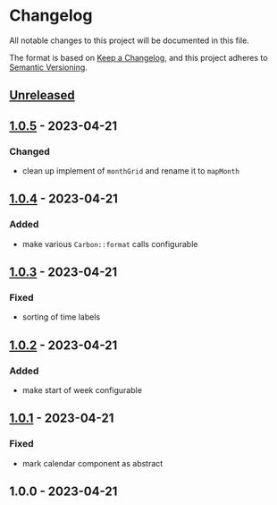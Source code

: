 # Changelog

All notable changes to this project will be documented in this file.

The format is based on [Keep a Changelog](https://keepachangelog.com/en/1.0.0/),
and this project adheres to [Semantic Versioning](https://semver.org/spec/v2.0.0.html).

## [Unreleased]


## [1.0.5] - 2023-04-21
### Changed
- clean up implement of `monthGrid` and rename it to `mapMonth`


## [1.0.4] - 2023-04-21
### Added
- make various `Carbon::format` calls configurable


## [1.0.3] - 2023-04-21
### Fixed
- sorting of time labels


## [1.0.2] - 2023-04-21
### Added
- make start of week configurable


## [1.0.1] - 2023-04-21
### Fixed
- mark calendar component as abstract


## 1.0.0 - 2023-04-21

[Unreleased]: https://github.com/PreemStudio/package_slug/compare/1.0.5...HEAD
[1.0.5]: https://github.com/PreemStudio/package_slug/compare/1.0.4...1.0.5
[1.0.4]: https://github.com/PreemStudio/package_slug/compare/1.0.3...1.0.4
[1.0.3]: https://github.com/PreemStudio/package_slug/compare/1.0.2...1.0.3
[1.0.2]: https://github.com/PreemStudio/package_slug/compare/1.0.1...1.0.2
[1.0.1]: https://github.com/PreemStudio/package_slug/compare/1.0.0...1.0.1
